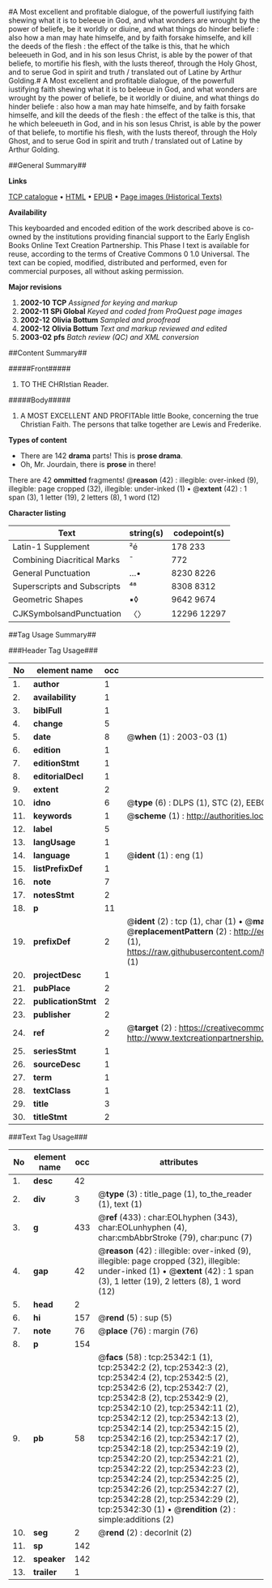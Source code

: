 #A Most excellent and profitable dialogue, of the powerfull iustifying faith shewing what it is to beleeue in God, and what wonders are wrought by the power of beliefe, be it worldly or diuine, and what things do hinder beliefe : also how a man may hate himselfe, and by faith forsake himselfe, and kill the deeds of the flesh : the effect of the talke is this, that he which beleeueth in God, and in his son Iesus Christ, is able by the power of that beliefe, to mortifie his flesh, with the lusts thereof, through the Holy Ghost, and to serue God in spirit and truth / translated out of Latine by Arthur Golding.#
A Most excellent and profitable dialogue, of the powerfull iustifying faith shewing what it is to beleeue in God, and what wonders are wrought by the power of beliefe, be it worldly or diuine, and what things do hinder beliefe : also how a man may hate himselfe, and by faith forsake himselfe, and kill the deeds of the flesh : the effect of the talke is this, that he which beleeueth in God, and in his son Iesus Christ, is able by the power of that beliefe, to mortifie his flesh, with the lusts thereof, through the Holy Ghost, and to serue God in spirit and truth / translated out of Latine by Arthur Golding.

##General Summary##

**Links**

[TCP catalogue](http://www.ota.ox.ac.uk/tcp/)  • 
[HTML](http://tei.it.ox.ac.uk/tcp/Texts-HTML/free/A20/A20398.html)  • 
[EPUB](http://tei.it.ox.ac.uk/tcp/Texts-EPUB/free/A20/A20398.epub) • 
[Page images (Historical Texts)](https://data.historicaltexts.jisc.ac.uk/view?pubId=eebo-22293056e&pageId=eebo-22293056e-25342-1)

**Availability**

This keyboarded and encoded edition of the
	       work described above is co-owned by the institutions
	       providing financial support to the Early English Books
	       Online Text Creation Partnership. This Phase I text is
	       available for reuse, according to the terms of Creative
	       Commons 0 1.0 Universal. The text can be copied,
	       modified, distributed and performed, even for
	       commercial purposes, all without asking permission.

**Major revisions**

1. __2002-10__ __TCP__ *Assigned for keying and markup*
1. __2002-11__ __SPi Global__ *Keyed and coded from ProQuest page images*
1. __2002-12__ __Olivia Bottum__ *Sampled and proofread*
1. __2002-12__ __Olivia Bottum__ *Text and markup reviewed and edited*
1. __2003-02__ __pfs__ *Batch review (QC) and XML conversion*

##Content Summary##

#####Front#####

1. TO THE CHRIstian Reader.

#####Body#####

1. A MOST EXCELLENT AND PROFITAble little Booke, concerning the true Christian Faith. The persons that talke together are Lewis and Frederike.

**Types of content**

  * There are 142 **drama** parts! This is **prose drama**.
  * Oh, Mr. Jourdain, there is **prose** in there!

There are 42 **ommitted** fragments! 
 @__reason__ (42) : illegible: over-inked (9), illegible: page cropped (32), illegible: under-inked (1)  •  @__extent__ (42) : 1 span (3), 1 letter (19), 2 letters (8), 1 word (12)

**Character listing**


|Text|string(s)|codepoint(s)|
|---|---|---|
|Latin-1 Supplement|²é|178 233|
|Combining             Diacritical Marks|̄|772|
|General Punctuation|…•|8230 8226|
|Superscripts             and Subscripts|⁴⁸|8308 8312|
|Geometric Shapes|▪◊|9642 9674|
|CJKSymbolsandPunctuation|〈〉|12296 12297|

##Tag Usage Summary##

###Header Tag Usage###

|No|element name|occ|attributes|
|---|---|---|---|
|1.|__author__|1||
|2.|__availability__|1||
|3.|__biblFull__|1||
|4.|__change__|5||
|5.|__date__|8| @__when__ (1) : 2003-03 (1)|
|6.|__edition__|1||
|7.|__editionStmt__|1||
|8.|__editorialDecl__|1||
|9.|__extent__|2||
|10.|__idno__|6| @__type__ (6) : DLPS (1), STC (2), EEBO-CITATION (1), OCLC (1), VID (1)|
|11.|__keywords__|1| @__scheme__ (1) : http://authorities.loc.gov/ (1)|
|12.|__label__|5||
|13.|__langUsage__|1||
|14.|__language__|1| @__ident__ (1) : eng (1)|
|15.|__listPrefixDef__|1||
|16.|__note__|7||
|17.|__notesStmt__|2||
|18.|__p__|11||
|19.|__prefixDef__|2| @__ident__ (2) : tcp (1), char (1)  •  @__matchPattern__ (2) : ([0-9\-]+):([0-9IVX]+) (1), (.+) (1)  •  @__replacementPattern__ (2) : http://eebo.chadwyck.com/downloadtiff?vid=$1&page=$2 (1), https://raw.githubusercontent.com/textcreationpartnership/Texts/master/tcpchars.xml#$1 (1)|
|20.|__projectDesc__|1||
|21.|__pubPlace__|2||
|22.|__publicationStmt__|2||
|23.|__publisher__|2||
|24.|__ref__|2| @__target__ (2) : https://creativecommons.org/publicdomain/zero/1.0/ (1), http://www.textcreationpartnership.org/docs/. (1)|
|25.|__seriesStmt__|1||
|26.|__sourceDesc__|1||
|27.|__term__|1||
|28.|__textClass__|1||
|29.|__title__|3||
|30.|__titleStmt__|2||


###Text Tag Usage###

|No|element name|occ|attributes|
|---|---|---|---|
|1.|__desc__|42||
|2.|__div__|3| @__type__ (3) : title_page (1), to_the_reader (1), text (1)|
|3.|__g__|433| @__ref__ (433) : char:EOLhyphen (343), char:EOLunhyphen (4), char:cmbAbbrStroke (79), char:punc (7)|
|4.|__gap__|42| @__reason__ (42) : illegible: over-inked (9), illegible: page cropped (32), illegible: under-inked (1)  •  @__extent__ (42) : 1 span (3), 1 letter (19), 2 letters (8), 1 word (12)|
|5.|__head__|2||
|6.|__hi__|157| @__rend__ (5) : sup (5)|
|7.|__note__|76| @__place__ (76) : margin (76)|
|8.|__p__|154||
|9.|__pb__|58| @__facs__ (58) : tcp:25342:1 (1), tcp:25342:2 (2), tcp:25342:3 (2), tcp:25342:4 (2), tcp:25342:5 (2), tcp:25342:6 (2), tcp:25342:7 (2), tcp:25342:8 (2), tcp:25342:9 (2), tcp:25342:10 (2), tcp:25342:11 (2), tcp:25342:12 (2), tcp:25342:13 (2), tcp:25342:14 (2), tcp:25342:15 (2), tcp:25342:16 (2), tcp:25342:17 (2), tcp:25342:18 (2), tcp:25342:19 (2), tcp:25342:20 (2), tcp:25342:21 (2), tcp:25342:22 (2), tcp:25342:23 (2), tcp:25342:24 (2), tcp:25342:25 (2), tcp:25342:26 (2), tcp:25342:27 (2), tcp:25342:28 (2), tcp:25342:29 (2), tcp:25342:30 (1)  •  @__rendition__ (2) : simple:additions (2)|
|10.|__seg__|2| @__rend__ (2) : decorInit (2)|
|11.|__sp__|142||
|12.|__speaker__|142||
|13.|__trailer__|1||
